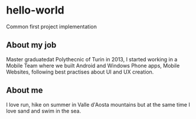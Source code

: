 # hello-world
Common first project implementation

## About my job
Master graduatedat Polythecnic of Turin in 2013, I started working in a Mobile Team where we built Android and Windows Phone apps, Mobile Websites, following best practises about UI and UX creation. 

## About me
I love run, hike on summer in Valle d'Aosta mountains but at the same time I love sand and swim in the sea. 
